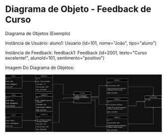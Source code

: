# Diagrama de Objeto - Feedback de Curso

Diagrama de Objetos (Exemplo)

Instância de Usuário:
aluno1: Usuario (id=101, nome="João", tipo="aluno")

Instância de Feedback:
feedback1: Feedback (id=2001, texto="Curso excelente!", alunoId=101, sentimento="positivo")

Imagem Do Diagrama de Objetos:

![Diagrama de Objeto](DiagramaObjeto.png)

